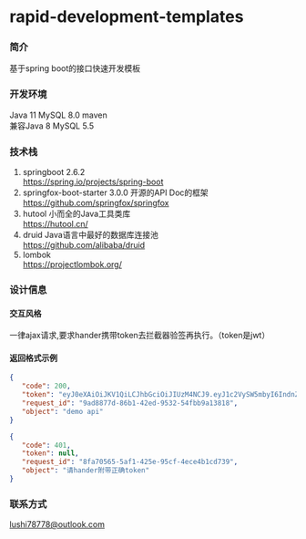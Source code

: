 # rapid-development-templates

### 简介
基于spring boot的接口快速开发模板

### 开发环境
Java 11 MySQL 8.0 maven<br>
兼容Java 8 MySQL 5.5 <br>

### 技术栈
1. springboot 2.6.2 <br>
   https://spring.io/projects/spring-boot
2. springfox-boot-starter 3.0.0 开源的API Doc的框架<br>
   https://github.com/springfox/springfox
3. hutool 小而全的Java工具类库 <br>
   https://hutool.cn/
4. druid Java语言中最好的数据库连接池 <br>
   https://github.com/alibaba/druid
5. lombok <br>
   https://projectlombok.org/

    
### 设计信息

#### 交互风格
一律ajax请求,要求hander携带token去拦截器验签再执行。（token是jwt）

#### 返回格式示例

```json
{
   "code": 200,
   "token": "eyJ0eXAiOiJKV1QiLCJhbGciOiJIUzM4NCJ9.eyJ1c2VySW5mbyI6IndnZWh5dGplaHdlcnlydGhyIiwiaWF0IjoxNjQ2MzkwMTczLCJleHAiOjE2NDYzOTA3NzN9.SOKuLQ0NkV2lV3o4ix7v1BJknyuX-OE0cwJ2Rs8sPZVKZ7BDkIkg4qJCXpAWYmgE",
   "request_id": "9ad8877d-86b1-42ed-9532-54fbb9a13818",
   "object": "demo api"
}
```

```json
{
   "code": 401,
   "token": null,
   "request_id": "8fa70565-5af1-425e-95cf-4ece4b1cd739",
   "object": "请hander附带正确token"
}
```

### 联系方式
lushi78778@outlook.com

